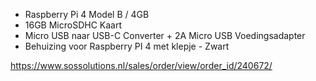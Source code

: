* Raspberry Pi 4 Model B / 4GB
* 16GB MicroSDHC Kaart
* Micro USB naar USB-C Converter + 2A Micro USB Voedingsadapter
* Behuizing voor Raspberry PI 4 met klepje - Zwart

https://www.sossolutions.nl/sales/order/view/order_id/240672/